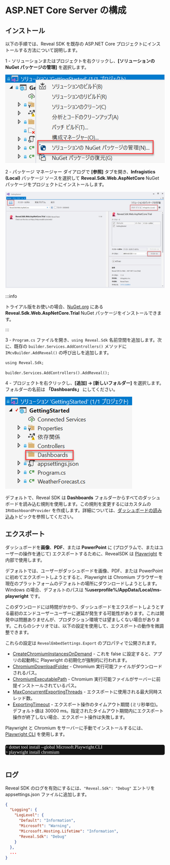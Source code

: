 # ASP.NET Core Server の構成

## インストール

以下の手順では、Reveal SDK を既存の ASP.NET Core プロジェクトにインストールする方法について説明します。

1 - ソリューションまたはプロジェクトを右クリックし、**[ソリューションの NuGet パッケージの管理]** を選択します。

![](images/getting-started-nuget-packages-manage.jpg)

2 - パッケージ マネージャー ダイアログで **[参照]** タブを開き、**Infragistics (Local)** パッケージ ソースを選択して **Reveal.Sdk.Web.AspNetCore** NuGet パッケージをプロジェクトにインストールします。

![](images/getting-started-nuget-packages-install.jpg)

:::info

トライアル版をお使いの場合、[NuGet.org](https://www.nuget.org/packages/Reveal.Sdk.Web.AspNetCore.Trial/) にある **Reveal.Sdk.Web.AspNetCore.Trial** NuGet パッケージをインストールできます。

:::

3 - `Program.cs` ファイルを開き、`using Reveal.Sdk` 名前空間を追加します。次に、既存の `builder.Services.AddControllers()` メソッドに `IMcvBuilder.AddReveal()` の呼び出しを追加します。

```
using Reveal.Sdk;

builder.Services.AddControllers().AddReveal();
```

4 - プロジェクトを右クリックし、**[追加] -> [新しいフォルダー]** を選択します。フォルダーの名前は **「Dashboards」** にしてください。

![](images/setting-up-server-create-dashboards-folder.jpg)

デフォルトで、Reveal SDK は **Dashboards** フォルダーからすべてのダッシュボードを読み込む規則を使用します。この規則を変更するにはカスタムの `IRVDashboardProvider` を作成します。詳細については、[ダッシュボードの読み込み](loading-dashboards.md)トピックを参照してください。

## エクスポート

ダッシュボードを**画像**、**PDF**、または **PowerPoint** に (プログラムで、またはユーザーの操作を通じて) エクスポートするために、RevealSDK は [Playwright](https://playwright.dev/dotnet/) を内部で使用します。

デフォルトでは、ユーザーがダッシュボードを画像、PDF、または PowerPoint に初めてエクスポートしようとすると、Playwright は Chromium ブラウザーを現在のプラットフォームのデフォルトの場所にダウンロードしようとします。Windows の場合、デフォルトのパスは **%userprofile%/AppData/Local/ms-playwright** です。

このダウンロードには時間がかかり、ダッシュボードをエクスポートしようとする最初のエンドユーザーユーザーに遅延が発生する可能性があります。これは開発中は問題ありませんが、プロダクション環境では望ましくない場合があります。これらのシナリオでは、以下の設定を使用して、エクスポートの動作を微調整できます。

これらの設定は `RevealEmbedSettings.Export` のプロパティで公開されます。
- <a href="/api/aspnet/latest/Reveal.Sdk.ExportConfiguration.html#Reveal_Sdk_ExportConfiguration_CreateChromiumInstancesOnDemand" target="_blank" rel="noopener\">CreateChromiumInstancesOnDemand</a> - これを false に設定すると、アプリの起動時に Playwright の初期化が強制的に行われます。
- <a href="/api/aspnet/latest/Reveal.Sdk.ExportConfiguration.html#Reveal_Sdk_RevealEmbedSettings_ChromiumDownloadFolder" target="_blank" rel="noopener\">ChromiumDownloadFolder</a> - Chromium 実行可能ファイルがダウンロードされるパス。
- <a href="/api/aspnet/latest/Reveal.Sdk.ExportConfiguration.html#Reveal_Sdk_RevealEmbedSettings_ChromiumExecutablePath" target="_blank" rel="noopener\">ChromiumExecutablePath</a> - Chromium 実行可能ファイルがサーバーに前提インストールされているパス。
- <a href="/api/aspnet/latest/Reveal.Sdk.ExportConfiguration.html#Reveal_Sdk_RevealEmbedSettings_MaxConcurrentExportingThreads" target="_blank" rel="noopener\">MaxConcurrentExportingThreads</a> - エクスポートに使用される最大同時スレッド数。
- <a href="/api/aspnet/latest/Reveal.Sdk.ExportConfiguration.html#Reveal_Sdk_RevealEmbedSettings_ExportingTimeout" target="_blank" rel="noopener\">ExportingTimeout</a> - エクスポート操作のタイムアウト期間 (ミリ秒単位)。デフォルト値は 30000 ms。指定されたタイムアウト期間内にエクスポート操作が終了しない場合、エクスポート操作は失敗します。

Playwright と Chromium をサーバーに手動でインストールするには、[Playwright CLI](https://playwright.dev/dotnet/docs/cli) を使用します。

<pre style="background:#141414;color:white;display:inline-block;padding:16x;margin-top:10px;font-family:'Consolas';border-radius:5px;width:100%">
> dotnet tool install --global Microsoft.Playwright.CLI
> playwright install chromium
</pre>

## ログ
Reveal SDK のログを有効にするには、`"Reveal.Sdk": "Debug"` エントリを appsettings.json ファイルに追加します。
```json
{
  "Logging": {
    "LogLevel": {
      "Default": "Information",
      "Microsoft": "Warning",
      "Microsoft.Hosting.Lifetime": "Information",
      "Reveal.Sdk": "Debug"
    }
  },
  ...
}
```
